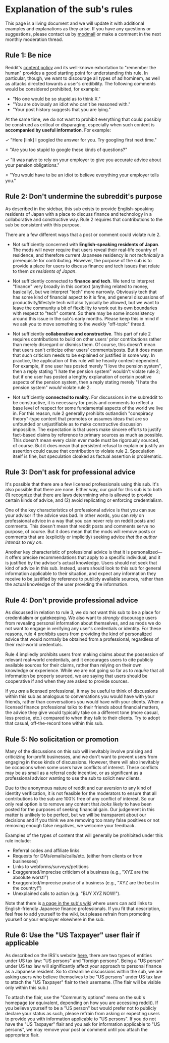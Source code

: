 # Explanation of the sub's rules

This page is a living document and we will update it with additional examples and explanations as they arise. If you have any questions or suggestions, please contact us by [modmail](https://www.reddit.com/message/compose?to=/r/JapanFinance) or make a comment in the next monthly moderation thread.

## Rule 1: Be nice

Reddit's [content policy](https://www.redditinc.com/policies/content-policy) and its well-known exhortation to "remember the human" provides a good starting point for understanding this rule. In particular, though, we want to discourage all types of ad hominem, as well as attacks directed towards a user's credibility. The following comments would be considered prohibited, for example:

- "No one would be so stupid as to think X."
- "You are obviously an idiot who can't be reasoned with."
- "Your post history suggests that you are lying."

At the same time, we do not want to prohibit everything that could possibly be construed as critical or disparaging, especially when such content is **accompanied by useful information**. For example:

✓ "Here [link] I googled the answer for you. Try googling first next time."

🗴 "Are you too stupid to google these kinds of questions?"

✓ "It was naïve to rely on your employer to give you accurate advice about your pension obligations."

🗴 "You would have to be an idiot to believe everything your employer tells you."

## Rule 2: Don't undermine the subreddit's purpose

As described in the sidebar, this sub exists to provide English-speaking residents of Japan with a place to discuss finance and technology in a collaborative and constructive way. Rule 2 requires that contributions to the sub be consistent with this purpose. 

There are a few different ways that a post or comment could violate rule 2.

- Not sufficiently concerned with **English-speaking residents of Japan**. The mods will never require that users reveal their real-life country of residence, and therefore current Japanese residency is not *technically* a prerequisite for contributing. However, the purpose of the sub is to provide a place for users to discuss finance and tech issues that relate to them *as residents of Japan*.

- Not sufficiently connected to **finance and tech**. We tend to interpret "finance" very broadly in this context (anything related to money, basically), but we interpret "tech" more narrowly. Obviously tech that has some kind of financial aspect to it is fine, and general discussions of productivity/lifestyle tech will also typically be allowed, but we want to leave the community a bit of flexibility to work out its own boundaries with respect to "tech" content. So there may be some inconsistency around this issue in the sub's early months. Please keep this in mind if we ask you to move something to the weekly "off-topic" thread.

- Not sufficiently **collaborative and constructive**. This part of rule 2 requires contributions to build on other users' prior contributions rather than merely disregard or dismiss them. Of course, this doesn't mean that users can't criticize other users' comments/posts. But it does mean that such criticism needs to be explained or justified in some way. In practice, the application of this rule will be heavily context-dependent. For example, if one user has posted merely "I love the pension system", then a reply stating "I hate the pension system" wouldn't violate rule 2; but if one user has posted a lengthy explanation of certain positive aspects of the pension system, then a reply stating merely "I hate the pension system" *would* violate rule 2.

- Not sufficiently **connected to reality**. For discussions in the subreddit to be constructive, it is necessary for posts and comments to reflect a base level of respect for some fundamental aspects of the world we live in. For this reason, rule 2 generally prohibits outlandish "conspiracy theory"-type content that promotes or assumes ideas that are so unfounded or unjustifiable as to make constructive discussion impossible. The expectation is that users make sincere efforts to justify fact-based claims by reference to primary sources as much as possible. This doesn't mean every claim ever made must be rigorously sourced, of course. But it does mean that persistent refusal to explain or justify an assertion could cause that contribution to violate rule 2. Speculation itself is fine, but speculation cloaked as factual assertion is problematic.

## Rule 3: Don't ask for professional advice

It's possible that there are a few licensed professionals using this sub. It's also possible that there are none. Either way, our goal for this sub is to both (1) recognize that there are laws determining who is allowed to provide certain kinds of advice, and (2) avoid replicating or enforcing credentialism.

One of the key characteristics of professional advice is that you can sue your advisor if the advice was bad. In other words, you can *rely* on professional advice in a way that you can never rely on reddit posts and comments. This doesn't mean that reddit posts and comments serve no purpose, of course. But it does mean that the mods will remove posts or comments that are (explicitly or implicitly) seeking advice *that the author intends to rely on*.

Another key characteristic of professional advice is that it is personalized—it offers precise recommendations that apply to a specific individual, and it is justified by the advisor's actual knowledge. Users should not seek that kind of advice in this sub. Instead, users should look to this sub for general information applicable to their situation, and expect any information they receive to be justified by reference to publicly available sources, rather than the actual knowledge of the user providing the information.

## Rule 4: Don't provide professional advice

As discussed in relation to rule 3, we do not want this sub to be a place for credentialism or gatekeeping. We also want to *strongly* discourage users from revealing personal information about themselves, and as mods we do not want to engage in verifying any user's credentials or identity. For these reasons, rule 4 prohibits users from providing the kind of personalized advice that would normally be obtained from a professional, regardless of their real-world credentials.

Rule 4 impliedly prohibits users from making claims about the possession of relevant real-world credentials, and it encourages users to cite publicly available sources for their claims, rather than relying on their own knowledge or experience. While we are not going so far as to *require* that all information be properly sourced, we are saying that users should be cooperative if and when they are asked to provide sources.

If you *are* a licensed professional, it may be useful to think of discussions within this sub as analogous to conversations you would have with your friends, rather than conversations you would have with your clients. When a licensed finance professional talks to their friends about financial matters, the advice they give would typically take on a different tone (more casual, less precise, etc.) compared to when they talk to their clients. Try to adopt that casual, off-the-record tone within this sub.

## Rule 5: No solicitation or promotion

Many of the discussions on this sub will inevitably involve praising and criticizing for-profit businesses, and we don't want to prevent users from engaging in those kinds of discussions. However, there will also inevitably be occasions when some users have conflicts of interest. These conflicts may be as small as a referral code incentive, or as significant as a professional advisor wanting to use the sub to solicit new clients.

Due to the anonymous nature of reddit and our aversion to any kind of identity verification, it is not feasible for the moderators to ensure that all contributions to the sub are 100% free of any conflict of interest. So our only real option is to remove any content that *looks likely* to have been posted for the purposes of seeking financial gain. Our judgement in this matter is unlikely to be perfect, but we will be transparent about our decisions and if you think we are removing too many false positives or not removing enough false negatives, we welcome your feedback.

Examples of the types of content that will generally be prohibited under this rule include:

- Referral codes and affiliate links
- Requests for DMs/emails/calls/etc. (either from clients or from businesses)
- Links to webforms/surveys/petitions
- Exaggerated/imprecise criticism of a business (e.g., "XYZ are the absolute worst!")
- Exaggerated/imprecise praise of a business (e.g., "XYZ are the best in the country!")
- Unexplained calls to action (e.g. "BUY XYZ NOW!").

Note that there is [a page in the sub's wiki](other/pros) where users can add links to English-friendly Japanese finance professionals. If you fit that description, feel free to add yourself to the wiki, but please refrain from promoting yourself or your employer elsewhere in the sub.

## Rule 6: Use the "US Taxpayer" user flair if applicable

As described on the IRS's website [here](https://www.irs.gov/individuals/international-taxpayers/classification-of-taxpayers-for-us-tax-purposes), there are two types of entities under US tax law: "US persons" and "foreign persons". Being a "US person" under US tax law will significantly affect your approach to personal finance as a Japanese resident. So to streamline discussions within the sub, we are asking users who believe themselves to be "US persons" under US tax law to attach the "US Taxpayer" flair to their username. (The flair will be visible only within this sub.)

To attach the flair, use the "Community options" menu on the sub's homepage (or equivalent, depending on how you are accessing reddit). If you believe yourself to be a "US person" but would prefer not to publicly declare your status as such, please refrain from asking or expecting users to provide you with information applicable to "US persons". If you do not have the "US Taxpayer" flair and you ask for information applicable to "US persons", we may remove your post or comment until you attach the appropriate flair.

